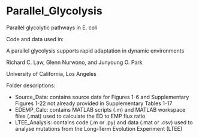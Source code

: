 # Parallel_Glycolysis
Parallel glycolytic pathways in E. coli

Code and data used in:

A parallel glycolysis supports rapid adaptation in dynamic environments

Richard C. Law, Glenn Nurwono, and Junyoung O. Park

University of California, Los Angeles

Folder descriptions:
- Source_Data: contains source data for Figures 1-6 and Supplementary Figures 1-22 not already provided in Supplementary Tables 1-17
- EDEMP_Calc: contains MATLAB scripts (.m) and MATLAB workspace files (.mat) used to calculate the ED to EMP flux ratio
- LTEE_Analysis: contains code (.m or .py) and data (.mat or .csv) used to analyse mutations from the Long-Term Evolution Experiment (LTEE)

